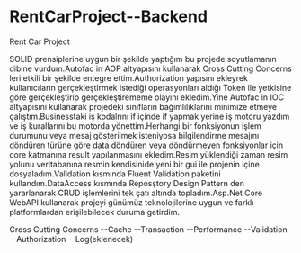 # RentCarProject--Backend

Rent Car Project

SOLID prensiplerine uygun bir şekilde yaptığım bu projede soyutlamanın dibine vurdum.Autofac in AOP altyapısını kullanarak Cross Cutting Concerns leri etkili bir şekilde entegre ettim.Authorization yapısını ekleyrek kullanıcıların gerçekleştirmek istediği operasyonları aldığı Token ile yetkisine göre gerçekleştirip gerçekleştirememe olayını ekledim.Yine Autofac in IOC altyapısını kullanarak projedeki sınıfların bağımlılıklarını minimize etmeye çalıştım.Businesstaki iş kodalrını if içinde if yapmak yerine iş motoru yazdım ve iş kurallarını bu motorda yönettim.Herhangi bir fonksiyonun işlem durumunu veya mesaj gösterilmek isteniyosa bilgilendirme mesajını döndüren türüne göre data döndüren veya döndürmeyen fonksiyonlar için core katmanına result yapılanmasını ekledim.Resim yüklendiği zaman resim yolunu veritabanına resmin kendisinide yeni bir gui ile projenin içine dosyaladım.Validation kısmında Fluent Validation paketini kullandım.DataAccess kısmında Reposştory Design Pattern den yararlanarak CRUD işlemlerini tek çatı altında topladım.Asp.Net Core WebAPI kullanarak projeyi günümüz teknolojilerine uygun ve farklı platformlardan erişilebilecek duruma getirdim.                               

Cross Cutting Concerns
--Cache
--Transaction
--Performance
--Validation
--Authorization
--Log(eklenecek)

